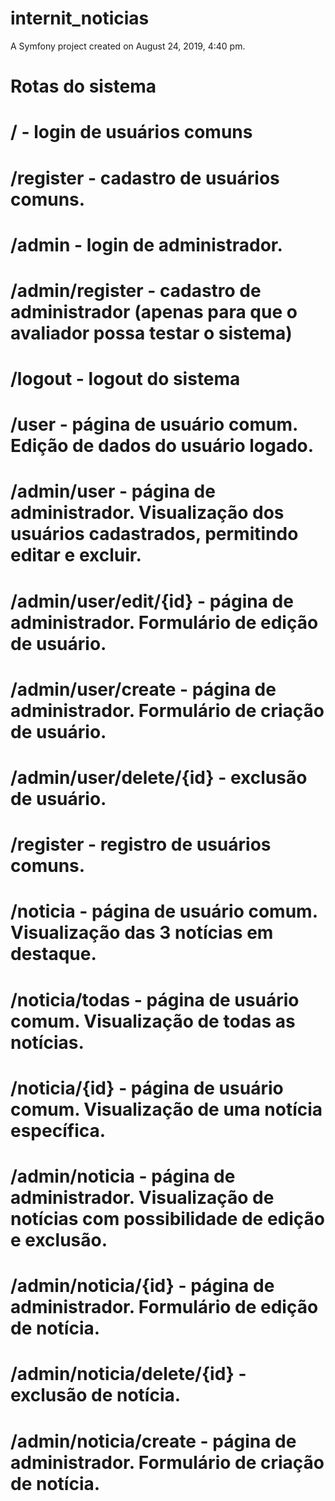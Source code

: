 internit_noticias
=================

A Symfony project created on August 24, 2019, 4:40 pm.

Rotas do sistema
===

/ - login de usuários comuns
====
/register - cadastro de usuários comuns.
===
/admin - login de administrador.
===
/admin/register - cadastro de administrador (apenas para que o avaliador possa testar o sistema)
===
/logout - logout do sistema
===
/user - página de usuário comum. Edição de dados do usuário logado.
===
/admin/user - página de administrador. Visualização dos usuários cadastrados, permitindo editar e excluir.
===
/admin/user/edit/{id} - página de administrador. Formulário de edição de usuário.
===
/admin/user/create - página de administrador. Formulário de criação de usuário.
===
/admin/user/delete/{id} - exclusão de usuário.
===
/register - registro de usuários comuns.
===
/noticia - página de usuário comum. Visualização das 3 notícias em destaque.
===
/noticia/todas - página de usuário comum. Visualização de todas as notícias.
===
/noticia/{id} - página de usuário comum. Visualização de uma notícia específica.
===
/admin/noticia - página de administrador. Visualização de notícias com possibilidade de edição e exclusão.
===
/admin/noticia/{id} - página de administrador. Formulário de edição de notícia.
===
/admin/noticia/delete/{id} - exclusão de notícia.
===
/admin/noticia/create - página de administrador. Formulário de criação de notícia.
===
